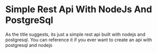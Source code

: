 # Simple Rest Api With NodeJs And PostgreSql

As the title suggests, its just a simple rest api built with nodejs and postgresql. You can reference it if you ever want to create an api with postgresql and nodejs